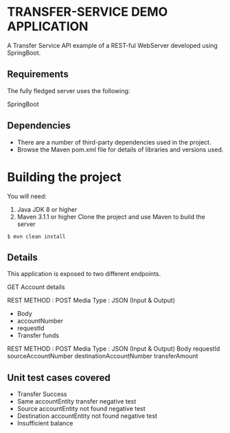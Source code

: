 # TRANSFER-SERVICE DEMO APPLICATION
A Transfer Service API example of a REST-ful WebServer developed using SpringBoot.

## Requirements

The fully fledged server uses the following:

SpringBoot

## Dependencies
* There are a number of third-party dependencies used in the project. 
* Browse the Maven pom.xml file for details of libraries and versions used.

# Building the project
You will need:

1. Java JDK 8 or higher
2. Maven 3.1.1 or higher
Clone the project and use Maven to build the server

`$ mvn clean install`

## Details

This application is exposed to two different endpoints.

GET Account details

REST METHOD : POST
Media Type : JSON (Input & Output)
* Body
* accountNumber
* requestId
* Transfer funds

REST METHOD : POST
Media Type : JSON (Input & Output)
Body
requestId
sourceAccountNumber
destinationAccountNumber
transferAmount

## Unit test cases covered

* Transfer Success
* Same accountEntity transfer negative test
* Source accountEntity not found negative test
* Destination accountEntity not found negative test
* Insufficient balance